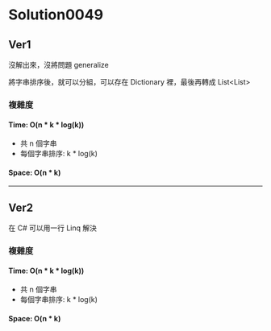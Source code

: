 # Solution0049

## Ver1

沒解出來，沒將問題 generalize

將字串排序後，就可以分組，可以存在 Dictionary 裡，最後再轉成 List\<List\>

### 複雜度

#### Time: O(n * k * log(k))
- 共 n 個字串
- 每個字串排序: k * log(k)

#### Space: O(n * k)

---

## Ver2

在 C# 可以用一行 Linq 解決

### 複雜度

#### Time: O(n * k * log(k))
- 共 n 個字串
- 每個字串排序: k * log(k)

#### Space: O(n * k)
